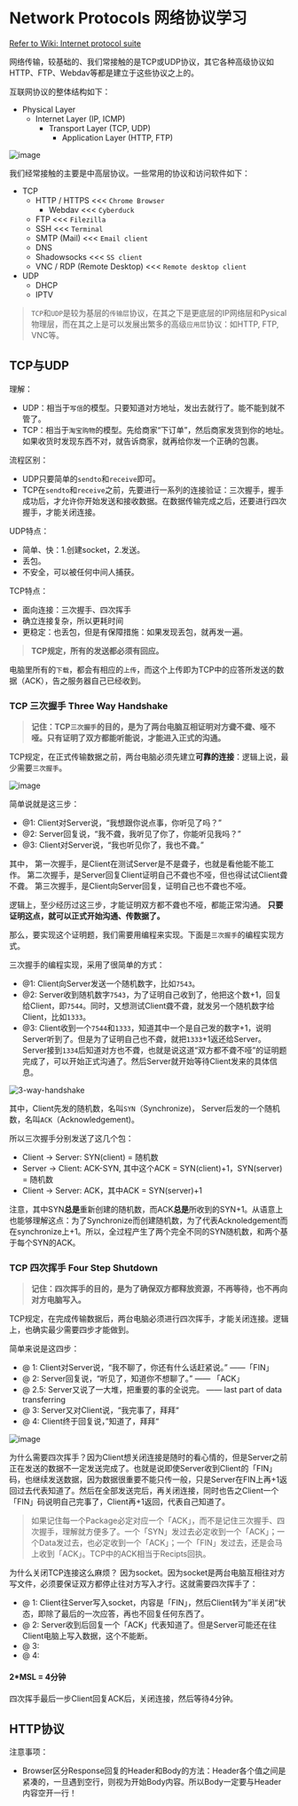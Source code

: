 # Network Protocols 网络协议学习

[Refer to Wiki: Internet protocol suite](https://www.wikiwand.com/en/Internet_protocol_suite)

网络传输，较基础的、我们常接触的是TCP或UDP协议，其它各种高级协议如HTTP、FTP、Webdav等都是建立于这些协议之上的。

互联网协议的整体结构如下：
- Physical Layer
    - Internet Layer (IP, ICMP)
        - Transport Layer (TCP, UDP)
            - Application Layer (HTTP, FTP)

![image](https://user-images.githubusercontent.com/14041622/48396713-525f9680-e756-11e8-820e-100216d7eb44.png)

我们经常接触的主要是中高层协议。一些常用的协议和访问软件如下：
- TCP
    - HTTP /  HTTPS    <<<  `Chrome Browser`
        - Webdav   <<< `Cyberduck`
    - FTP   <<< `Filezilla`
    - SSH   <<< `Terminal`
    - SMTP (Mail)    <<< `Email client`
    - DNS
    - Shadowsocks   <<< `SS client`
    - VNC / RDP (Remote Desktop)    <<< `Remote desktop client`
- UDP
    - DHCP
    - IPTV

> `TCP`和`UDP`是较为基层的`传输层`协议，在其之下是更底层的IP网络层和Pysical物理层，而在其之上是可以发展出繁多的高级`应用层`协议：如HTTP, FTP, VNC等。


## TCP与UDP

理解：
- UDP：相当于`写信`的模型。只要知道对方地址，发出去就行了。能不能到就不管了。
- TCP：相当于`淘宝购物`的模型。先给商家“下订单”，然后商家发货到你的地址。如果收货时发现东西不对，就告诉商家，就再给你发一个正确的包裹。

流程区别：
- UDP只要简单的`sendto`和`receive`即可。
- TCP在`sendto`和`receive`之前，先要进行一系列的连接验证：三次握手，握手成功后，才允许你开始发送和接收数据。在数据传输完成之后，还要进行四次握手，才能关闭连接。

UDP特点：
- 简单、快：1.创建socket，2.发送。
- 丢包。
- 不安全，可以被任何中间人捕获。

TCP特点：
- 面向连接：三次握手、四次挥手
- 确立连接复杂，所以更耗时间
- 更稳定：也丢包，但是有保障措施：如果发现丢包，就再发一遍。

> **TCP规定，所有的发送都必须有回应。**

电脑里所有的`下载`，都会有相应的`上传`，而这个上传即为TCP中的应答所发送的数据（ACK），告之服务器自己已经收到。


### TCP 三次握手 Three Way Handshake

> **记住：TCP`三次握手`的目的，是为了两台电脑互相证明对方聋不聋、哑不哑。只有证明了双方都能听能说，才能进入正式的沟通。**

TCP规定，在正式传输数据之前，两台电脑必须先建立**可靠的连接**：逻辑上说，最少需要`三次握手`。

![image](https://user-images.githubusercontent.com/14041622/48459292-94471600-e804-11e8-83bd-687c43831ce9.png)

简单说就是这三步：
- @1: Client对Server说，“我想跟你说点事，你听见了吗？”
- @2: Server回复说，“我不聋，我听见了你了，你能听见我吗？”
- @3: Client对Server说，“我也听见你了，我也不聋。”

其中，
第一次握手，是Client在测试Server是不是聋子，也就是看他能不能工作。
第二次握手，是Server回复Client证明自己不聋也不哑，但也得试试Client聋不聋。
第三次握手，是Client向Server回复，证明自己也不聋也不哑。

逻辑上，至少经历过这三步，才能证明双方都不聋也不哑，都能正常沟通。
**只要证明这点，就可以正式开始沟通、传数据了。**

那么，要实现这个证明题，我们需要用编程来实现。下面是`三次握手`的编程实现方式。

三次握手的编程实现，采用了很简单的方式：
- @1: Client向Server发送一个随机数字，比如`7543`。
- @2: Server收到随机数字`7543`，为了证明自己收到了，他把这个数+1，回复给Client，即`7544`。同时，又想测试Client聋不聋，就发另一个随机数字给Client，比如`1333`。
- @3: Client收到一个`7544`和`1333`，知道其中一个是自己发的数字+1，说明Server听到了。但是为了证明自己也不聋，就把`1333`+1返还给Server。Server接到`1334`后知道对方也不聋，也就是说这道“双方都不聋不哑”的证明题完成了，可以开始正式沟通了。然后Server就开始等待Client发来的具体信息。

![3-way-handshake](https://user-images.githubusercontent.com/14041622/48435745-2c6ade00-e7b8-11e8-8660-f329af4426b8.gif)

其中，Client先发的随机数，名叫`SYN`（Synchronize)，
Server后发的一个随机数，名叫`ACK`（Acknowledgement)。

所以三次握手分别发送了这几个包：
- Client -> Server: SYN(client) = 随机数
- Server -> Client: ACK-SYN, 其中这个ACK = SYN(client)+1，SYN(server) = 随机数
- Client -> Server: ACK，其中ACK = SYN(server)+1

注意，其中SYN**总是**重新创建的随机数，而ACK**总是**所收到的SYN+1。从语意上也能够理解这点：为了Synchronize而创建随机数，为了代表Acknoledgement而在synchronize上+1。所以，全过程产生了两个完全不同的SYN随机数，和两个基于每个SYN的ACK。



### TCP 四次挥手 Four Step Shutdown

> **记住：四次挥手的目的，是为了确保双方都释放资源，不再等待，也不再向对方电脑写入。**

TCP规定，在完成传输数据后，两台电脑必须进行四次挥手，才能关闭连接。逻辑上，也确实最少需要四步才能做到。

简单来说是这四步：
- @ 1: Client对Server说，“我不聊了，你还有什么话赶紧说。”  ——「FIN」
- @ 2: Server回复说，“听见了，知道你不想聊了。” —— 「ACK」
- @ 2.5: Server又说了一大堆，把重要的事的全说完。 —— last part of data transferring 
- @ 3: Server又对Client说，“我完事了，拜拜“
- @ 4: Client终于回复说，”知道了，拜拜“

![image](https://user-images.githubusercontent.com/14041622/48459274-86919080-e804-11e8-86f4-d0e79a284a80.png)

为什么需要四次挥手？因为Client想关闭连接是随时的看心情的，但是Server之前正在发送的数据不一定发送完成了。也就是说即使Server收到Client的「FIN」码，也继续发送数据，因为数据很重要不能只传一般，只是Server在FIN上再+1返回过去代表知道了。然后在全部发送完后，再关闭连接，同时也告之Client一个「FIN」码说明自己完事了，Client再+1返回，代表自己知道了。

> 如果记住每一个Package必定对应一个「ACK」，而不是记住三次握手、四次握手，理解就方便多了。一个「SYN」发过去必定收到一个「ACK」；一个Data发过去，也必定收到一个「ACK」；一个「FIN」发过去，还是会马上收到「ACK」。TCP中的ACK相当于Recipts回执。

为什么关闭TCP连接这么麻烦？
因为socket。因为socket是两台电脑互相往对方写文件，必须要保证双方都停止往对方写入才行。这就需要四次挥手了：
- @ 1: Client往Server写入socket，内容是「FIN」，然后Client转为”半关闭“状态，即除了最后的一次应答，再也不回复任何东西了。
- @ 2: Server收到后回复一个「ACK」代表知道了。但是Server可能还在往Client电脑上写入数据，这个不能断。
- @ 3:
- @ 4: 


#### 2*MSL = 4分钟
四次挥手最后一步Client回复ACK后，关闭连接，然后等待4分钟。



## HTTP协议

注意事项：
- Browser区分Response回复的Header和Body的方法：Header各个值之间是紧凑的，一旦遇到空行，则视为开始Body内容。所以Body一定要与Header内容空开一行！


